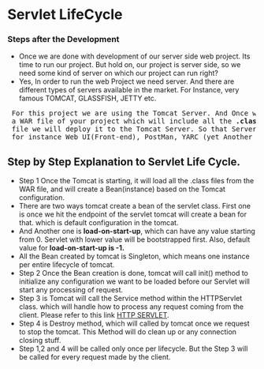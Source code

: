 
<h1> Servlet LifeCycle </h1>

<h3> Steps after the Development  </h3>

<ul>
<li>Once we are done with development of our server side web project.
 Its time to run our project. But hold on, our project is server side, so we need some
 kind of server on which our project can run right?</li>
 <li> Yes, In order to run the web Project we need server. And there are different types
 of servers available in the market. For Instance, very famous TOMCAT, GLASSFISH, JETTY etc.
 </li>
</ul>

<pre> For this project we are using the Tomcat Server. And Once we are done with development we will create
 a WAR file of your project which will include all the <b>.class</b> files of the project. After the creation of WAR 
 file we will deploy it to the Tomcat Server. So that Server can run our web project and any client application, 
 for instance Web UI(Front-end), PostMan, YARC (yet Another Rest Client) can access the project. </pre>

<h2> Step by Step Explanation to Servlet Life Cycle.</h2>

<ul>
<li> Step 1 Once the Tomcat is starting, it will load all the .class files from the WAR file, and will create a Bean(instance)
based on the Tomcat configuration.</li>
<li> There are two ways tomcat create a bean of the servlet class. First one is once we hit the endpoint of the servlet
tomcat will create a bean for that. which is default configuration in the tomcat. </li>

<li>And Another one is <b>load-on-start-up</b>, which can have any value starting from 0. Servlet with lower value will be 
bootstrapped first. Also, default value for <b>load-on-start-up is -1.</b></li>

<li> All the Bean created by tomcat is Singleton, which means one instance per entire lifecycle of tomcat.</li>

<li> Step 2 Once the Bean creation is done, tomcat will call init() method to initialize any configuration we want to be loaded
 before our Servlet will start any processing of request. </li>
 
 <li> Step 3 is Tomcat will call the Service method within the HTTPServlet class. which will handle how to process any request
  coming from the client. Please refer to this link <a href="https://docs.oracle.com/javaee/7/api/javax/servlet/http/HttpServlet.html#service-javax.servlet.http.HttpServletRequest-javax.servlet.http.HttpServletResponse-"
   >HTTP SERVLET</a>.</li>
   
   <li> Step 4 is Destroy method, which will called by tomcat once we request to stop the tomcat. This Method will do clean up or
   any connection closing stuff.</li>
 <li> Step 1,2 and 4 will be called only once per lifecycle. But the Step 3 will be called for every request made by the client.</li>
</ul>

